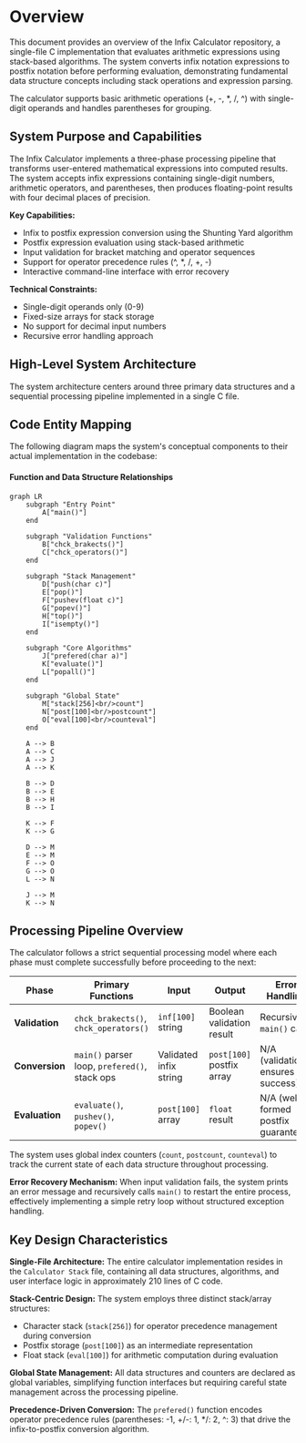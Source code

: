 # Overview

This document provides an overview of the Infix Calculator repository, a single-file C implementation that evaluates arithmetic expressions using stack-based algorithms. The system converts infix notation expressions to postfix notation before performing evaluation, demonstrating fundamental data structure concepts including stack operations and expression parsing.

The calculator supports basic arithmetic operations (+, -, *, /, ^) with single-digit operands and handles parentheses for grouping.

## System Purpose and Capabilities

The Infix Calculator implements a three-phase processing pipeline that transforms user-entered mathematical expressions into computed results. The system accepts infix expressions containing single-digit numbers, arithmetic operators, and parentheses, then produces floating-point results with four decimal places of precision.

**Key Capabilities:**
- Infix to postfix expression conversion using the Shunting Yard algorithm
- Postfix expression evaluation using stack-based arithmetic
- Input validation for bracket matching and operator sequences
- Support for operator precedence rules (^, *, /, +, -)
- Interactive command-line interface with error recovery

**Technical Constraints:**
- Single-digit operands only (0-9)
- Fixed-size arrays for stack storage
- No support for decimal input numbers
- Recursive error handling approach

## High-Level System Architecture

The system architecture centers around three primary data structures and a sequential processing pipeline implemented in a single C file.

## Code Entity Mapping

The following diagram maps the system's conceptual components to their actual implementation in the codebase:

#### Function and Data Structure Relationships

```mermaid
graph LR
    subgraph "Entry Point"
        A["main()"]
    end
    
    subgraph "Validation Functions"
        B["chck_brakects()"]
        C["chck_operators()"]
    end
    
    subgraph "Stack Management"
        D["push(char c)"]
        E["pop()"]
        F["pushev(float c)"]
        G["popev()"]
        H["top()"]
        I["isempty()"]
    end
    
    subgraph "Core Algorithms"
        J["prefered(char a)"]
        K["evaluate()"]
        L["popall()"]
    end
    
    subgraph "Global State"
        M["stack[256]<br/>count"]
        N["post[100]<br/>postcount"]
        O["eval[100]<br/>counteval"]
    end
    
    A --> B
    A --> C
    A --> J
    A --> K
    
    B --> D
    B --> E
    B --> H
    B --> I
    
    K --> F
    K --> G
    
    D --> M
    E --> M
    F --> O
    G --> O
    L --> N
    
    J --> M
    K --> N
```

## Processing Pipeline Overview

The calculator follows a strict sequential processing model where each phase must complete successfully before proceeding to the next:

| Phase | Primary Functions | Input | Output | Error Handling |
|-------|------------------|-------|--------|----------------|
| **Validation** | `chck_brakects()`, `chck_operators()` | `inf[100]` string | Boolean validation result | Recursive `main()` call |
| **Conversion** | `main()` parser loop, `prefered()`, stack ops | Validated infix string | `post[100]` postfix array | N/A (validation ensures success) |
| **Evaluation** | `evaluate()`, `pushev()`, `popev()` | `post[100]` array | `float` result | N/A (well-formed postfix guaranteed) |

The system uses global index counters (`count`, `postcount`, `counteval`) to track the current state of each data structure throughout processing.

**Error Recovery Mechanism:**
When input validation fails, the system prints an error message and recursively calls `main()` to restart the entire process, effectively implementing a simple retry loop without structured exception handling.

## Key Design Characteristics

**Single-File Architecture:** The entire calculator implementation resides in the `Calculator Stack` file, containing all data structures, algorithms, and user interface logic in approximately 210 lines of C code.

**Stack-Centric Design:** The system employs three distinct stack/array structures:
- Character stack (`stack[256]`) for operator precedence management during conversion
- Postfix storage (`post[100]`) as an intermediate representation
- Float stack (`eval[100]`) for arithmetic computation during evaluation

**Global State Management:** All data structures and counters are declared as global variables, simplifying function interfaces but requiring careful state management across the processing pipeline.

**Precedence-Driven Conversion:** The `prefered()` function encodes operator precedence rules (parentheses: -1, +/-: 1, */: 2, ^: 3) that drive the infix-to-postfix conversion algorithm.

